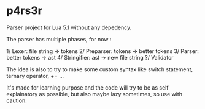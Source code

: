# p4rs3r

Parser project for Lua 5.1 without any depedency.

The parser has multiple phases, for now : 

1/ Lexer:       file string   -> tokens
2/ Preparser:   tokens        -> better tokens
3/ Parser:      better tokens -> ast
4/ Stringifier: ast           -> new file string
?/ Validator


The idea is also to try to make some custom syntax like switch statement, ternary operator, += ...

It's made for learning purpose and the code will try to be as self explainatory as possible, but also maybe lazy sometimes, so use with caution.
